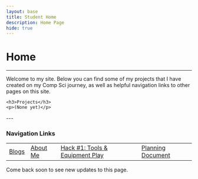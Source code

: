 ```yaml
---
layout: base
title: Student Home 
description: Home Page
hide: true
---
```


# Home
---

<div>
    <p> 
        Welcome to my site. Below you can find some of my projects that I have created on my Comp Sci journey, as well as helpful navigation links to other pages on this site.
    </p>

    <h3>Projects</h3>
    <p>(None yet)</p>
</div>
---
<div>
    <h3>Navigation Links</h3>
    <table>
        <tr>
            <td> <a href="https://alexgstf.github.io/alex_2025/blogs/">Blogs</a> </td>  
            <td> <a href="https://alexgstf.github.io/alex_2025/about/">About Me</a></td>  
            <td> <a href="https://alexgstf.github.io/alex_2025/hacks/hack1"> Hack #1: Tools & Equipment Play</a></td>
            <td> <a href="https://alexgstf.github.io/alex_2025/planning"> Planning Document</a></td>           
        </tr>
    </table>
    <p>Come back soon to see new updates to this page.</p>
</div>
